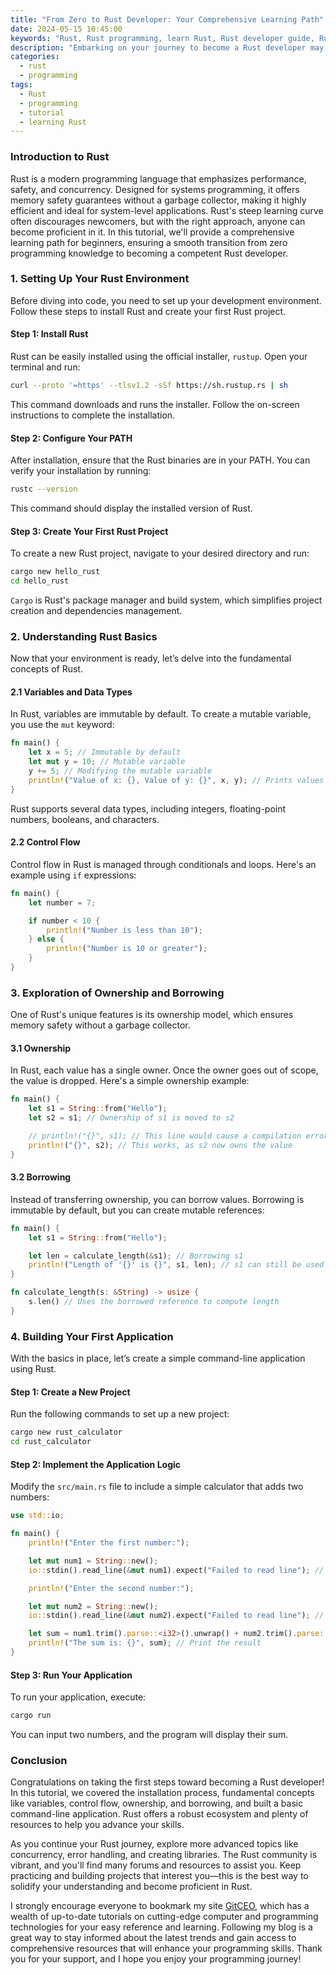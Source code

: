 ```yaml
---
title: "From Zero to Rust Developer: Your Comprehensive Learning Path"
date: 2024-05-15 10:45:00
keywords: "Rust, Rust programming, learn Rust, Rust developer guide, Rust beginner tutorial"
description: "Embarking on your journey to become a Rust developer may seem daunting, but with the right learning path, you can master this powerful language. This comprehensive tutorial provides a structured approach to learning Rust from scratch, covering essential concepts, tools, and best practices. Whether you are a total beginner or have some programming experience, this guide will help you understand the fundamentals of Rust, its unique features like memory safety, and how to build your first projects. Along the way, we’ll also share practical coding examples and resources to enhance your learning experience. By the end of this tutorial, you will have all the knowledge and confidence needed to begin your adventure as a Rust developer."
categories:
  - rust
  - programming
tags:
  - Rust
  - programming
  - tutorial
  - learning Rust
---
```


### Introduction to Rust

Rust is a modern programming language that emphasizes performance, safety, and concurrency. Designed for systems programming, it offers memory safety guarantees without a garbage collector, making it highly efficient and ideal for system-level applications. Rust's steep learning curve often discourages newcomers, but with the right approach, anyone can become proficient in it. In this tutorial, we'll provide a comprehensive learning path for beginners, ensuring a smooth transition from zero programming knowledge to becoming a competent Rust developer.

<!-- more -->

### 1. Setting Up Your Rust Environment

Before diving into code, you need to set up your development environment. Follow these steps to install Rust and create your first Rust project.

#### Step 1: Install Rust

Rust can be easily installed using the official installer, `rustup`. Open your terminal and run:

```bash
curl --proto '=https' --tlsv1.2 -sSf https://sh.rustup.rs | sh
```

This command downloads and runs the installer. Follow the on-screen instructions to complete the installation.

#### Step 2: Configure Your PATH

After installation, ensure that the Rust binaries are in your PATH. You can verify your installation by running:

```bash
rustc --version
```

This command should display the installed version of Rust.

#### Step 3: Create Your First Rust Project

To create a new Rust project, navigate to your desired directory and run:

```bash
cargo new hello_rust
cd hello_rust
```

`Cargo` is Rust's package manager and build system, which simplifies project creation and dependencies management.

### 2. Understanding Rust Basics

Now that your environment is ready, let’s delve into the fundamental concepts of Rust.

#### 2.1 Variables and Data Types

In Rust, variables are immutable by default. To create a mutable variable, you use the `mut` keyword:

```rust
fn main() {
    let x = 5; // Immutable by default
    let mut y = 10; // Mutable variable
    y += 5; // Modifying the mutable variable
    println!("Value of x: {}, Value of y: {}", x, y); // Prints values
}
```

Rust supports several data types, including integers, floating-point numbers, booleans, and characters.

#### 2.2 Control Flow

Control flow in Rust is managed through conditionals and loops. Here's an example using `if` expressions:

```rust
fn main() {
    let number = 7;

    if number < 10 {
        println!("Number is less than 10");
    } else {
        println!("Number is 10 or greater");
    }
}
```

### 3. Exploration of Ownership and Borrowing

One of Rust's unique features is its ownership model, which ensures memory safety without a garbage collector.

#### 3.1 Ownership

In Rust, each value has a single owner. Once the owner goes out of scope, the value is dropped. Here's a simple ownership example:

```rust
fn main() {
    let s1 = String::from("Hello");
    let s2 = s1; // Ownership of s1 is moved to s2

    // println!("{}", s1); // This line would cause a compilation error
    println!("{}", s2); // This works, as s2 now owns the value
}
```

#### 3.2 Borrowing

Instead of transferring ownership, you can borrow values. Borrowing is immutable by default, but you can create mutable references:

```rust
fn main() {
    let s1 = String::from("Hello");

    let len = calculate_length(&s1); // Borrowing s1
    println!("Length of '{}' is {}", s1, len); // s1 can still be used
}

fn calculate_length(s: &String) -> usize {
    s.len() // Uses the borrowed reference to compute length
}
```

### 4. Building Your First Application

With the basics in place, let’s create a simple command-line application using Rust.

#### Step 1: Create a New Project

Run the following commands to set up a new project:

```bash
cargo new rust_calculator
cd rust_calculator
```

#### Step 2: Implement the Application Logic

Modify the `src/main.rs` file to include a simple calculator that adds two numbers:

```rust
use std::io;

fn main() {
    println!("Enter the first number:");

    let mut num1 = String::new();
    io::stdin().read_line(&mut num1).expect("Failed to read line"); // Read user input

    println!("Enter the second number:");

    let mut num2 = String::new();
    io::stdin().read_line(&mut num2).expect("Failed to read line"); // Read user input

    let sum = num1.trim().parse::<i32>().unwrap() + num2.trim().parse::<i32>().unwrap(); // Parse and compute sum
    println!("The sum is: {}", sum); // Print the result
}
```

#### Step 3: Run Your Application

To run your application, execute:

```bash
cargo run
```

You can input two numbers, and the program will display their sum.

### Conclusion

Congratulations on taking the first steps toward becoming a Rust developer! In this tutorial, we covered the installation process, fundamental concepts like variables, control flow, ownership, and borrowing, and built a basic command-line application. Rust offers a robust ecosystem and plenty of resources to help you advance your skills.

As you continue your Rust journey, explore more advanced topics like concurrency, error handling, and creating libraries. The Rust community is vibrant, and you'll find many forums and resources to assist you. Keep practicing and building projects that interest you—this is the best way to solidify your understanding and become proficient in Rust.

I strongly encourage everyone to bookmark my site [GitCEO](https://gitceo.com), which has a wealth of up-to-date tutorials on cutting-edge computer and programming technologies for your easy reference and learning. Following my blog is a great way to stay informed about the latest trends and gain access to comprehensive resources that will enhance your programming skills. Thank you for your support, and I hope you enjoy your programming journey!